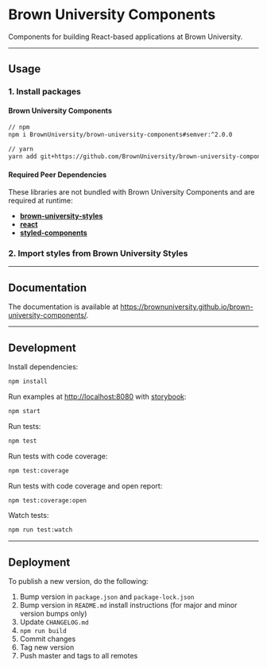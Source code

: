 # Brown University Components

Components for building React-based applications at Brown University.

---

## Usage

### 1. Install packages

#### Brown University Components

```sh
// npm
npm i BrownUniversity/brown-university-components#semver:^2.0.0

// yarn
yarn add git+https://github.com/BrownUniversity/brown-university-components.git#^2.0.0
```

#### Required Peer Dependencies

These libraries are not bundled with Brown University Components and are required at runtime:

- [**brown-university-styles**](https://github.com/BrownUniversity/brown-university-styles)
- [**react**](https://www.npmjs.com/package/react)
- [**styled-components**](https://www.npmjs.com/package/styled-components)

### 2. Import styles from Brown University Styles

---

## Documentation

The documentation is available at https://brownuniversity.github.io/brown-university-components/.

---

## Development

Install dependencies:

```sh
npm install
```

Run examples at [http://localhost:8080](http://localhost:8080/) with [storybook](https://storybook.js.org/):

```sh
npm start
```

Run tests:

```sh
npm test
```

Run tests with code coverage:

```sh
npm test:coverage
```

Run tests with code coverage and open report:

```sh
npm test:coverage:open
```

Watch tests:

```sh
npm run test:watch
```

---

## Deployment

To publish a new version, do the following:

1. Bump version in `package.json` and `package-lock.json`
2. Bump version in `README.md` install instructions (for major and minor version bumps only)
3. Update `CHANGELOG.md`
4. `npm run build`
5. Commit changes
6. Tag new version
7. Push master and tags to all remotes
